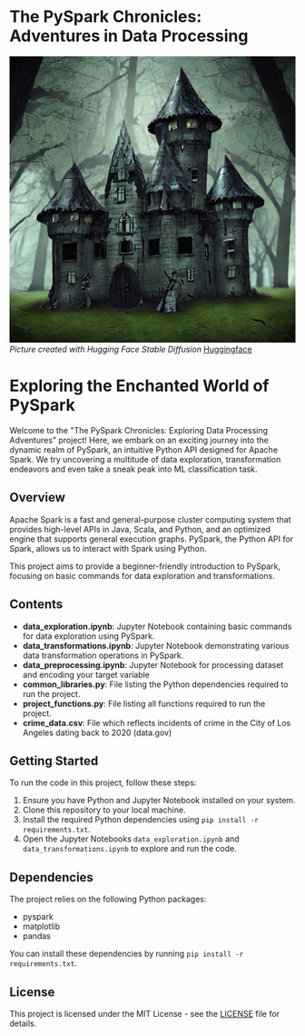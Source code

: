 # The PySpark Chronicles: Adventures in Data Processing

![Data Exploration](castle.jpeg)
<br>
*Picture created with Hugging Face Stable Diffusion*
[Huggingface](https://huggingface.co/spaces/stabilityai/stable-diffusion)
<br>
# Exploring the Enchanted World of PySpark

Welcome to the "The PySpark Chronicles: Exploring Data Processing Adventures" project! Here, we embark on an exciting journey into the dynamic realm of PySpark, an intuitive Python API designed for Apache Spark. We try uncovering a multitude of data exploration, transformation endeavors and even take a sneak peak into ML classification task.

## Overview

Apache Spark is a fast and general-purpose cluster computing system that provides high-level APIs in Java, Scala, and Python, and an optimized engine that supports general execution graphs. PySpark, the Python API for Spark, allows us to interact with Spark using Python.

This project aims to provide a beginner-friendly introduction to PySpark, focusing on basic commands for data exploration and transformations.

## Contents

- **data_exploration.ipynb**: Jupyter Notebook containing basic commands for data exploration using PySpark.
- **data_transformations.ipynb**: Jupyter Notebook demonstrating various data transformation operations in PySpark.
- **data_preprocessing.ipynb**: Jupyter Notebook for processing dataset and encoding your target variable
- **common_libraries.py**: File listing the Python dependencies required to run the project.
- **project_functions.py**: File listing all functions required to run the project.
- **crime_data.csv**: File which reflects incidents of crime in the City of Los Angeles dating back to 2020 (data.gov)

## Getting Started

To run the code in this project, follow these steps:

1. Ensure you have Python and Jupyter Notebook installed on your system.
2. Clone this repository to your local machine.
3. Install the required Python dependencies using `pip install -r requirements.txt`.
4. Open the Jupyter Notebooks `data_exploration.ipynb` and `data_transformations.ipynb` to explore and run the code.

## Dependencies

The project relies on the following Python packages:

- pyspark
- matplotlib
- pandas

You can install these dependencies by running `pip install -r requirements.txt`.

## License

This project is licensed under the MIT License - see the [LICENSE](LICENSE) file for details.
